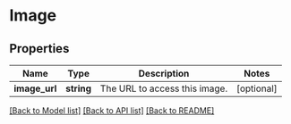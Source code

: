 # Image

## Properties
Name | Type | Description | Notes
------------ | ------------- | ------------- | -------------
**image_url** | **string** | The URL to access this image. | [optional] 

[[Back to Model list]](../../README.md#documentation-for-models) [[Back to API list]](../../README.md#documentation-for-api-endpoints) [[Back to README]](../../README.md)

